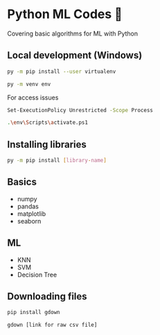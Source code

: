 # Python ML Codes 🐍

Covering basic algorithms for ML with Python

## Local development (Windows)

```sh
py -m pip install --user virtualenv
```

```sh
py -m venv env
```

For access issues

```sh
Set-ExecutionPolicy Unrestricted -Scope Process
```

```sh
.\env\Scripts\activate.ps1
```

## Installing libraries

```sh
py -m pip install [library-name]
```

## Basics

- numpy
- pandas
- matplotlib
- seaborn

## ML

- KNN
- SVM
- Decision Tree

## Downloading files

```sh
pip install gdown
```

```sh
gdown [link for raw csv file]
```
